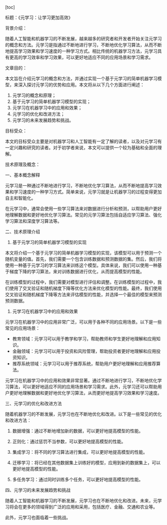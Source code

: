 
[toc]                    
                
                
标题：《元学习：让学习更加高效》

背景介绍：

随着人工智能和机器学习的不断发展，越来越多的研究者和开发者开始关注元学习的概念和方法。元学习是指通过不断地进行学习，不断地优化学习算法，从而不断地提高学习效果和学习速度的一种学习方式。相比传统的机器学习方法，元学习具有更高的学习效率和学习效果，可以更好地适应不同的应用场景和学习需求。

文章目的：

本文旨在介绍元学习的概念和方法，并通过实现一个基于元学习的简单机器学习模型，来深入探讨元学习的优势和应用。本文将从以下几个方面进行阐述：

1. 元学习的概念和原理；
2. 基于元学习的简单机器学习模型的实现；
3. 元学习在机器学习中的应用和效果；
4. 元学习的优化和改进方法；
5. 元学习的未来发展趋势和挑战。

目标受众：

本文的目标受众主要是对机器学习和人工智能有一定了解的读者，以及对元学习有一定兴趣和研究的读者。对于初学者来说，本文可以提供一个较为基础和全面的理解。

技术原理及概念：

一、基本概念解释

元学习是一种通过不断地进行学习，不断地优化学习算法，从而不断地提高学习效果和学习速度的一种学习方式。简单来说，元学习就是让机器学习的过程变得更加自主和智能化。

在元学习中，通常会使用一些学习算法来对数据进行分析和预测，以帮助用户更好地理解数据和更好地优化学习算法。常见的元学习算法包括自适应学习算法、强化学习算法和深度学习算法等。

二、技术原理介绍

1. 基于元学习的简单机器学习模型的实现

本文将介绍一个基于元学习的简单机器学习模型的实现，该模型可以用于预测一个随机变量的值。首先，我们需要一个包含训练数据和预测数据的集。然后，我们将使用一种基于元学习的学习算法来训练这个模型。具体来说，我们可以使用一种基于梯度下降的学习算法，来对训练数据进行优化，从而提高模型的性能。

在训练模型的过程中，我们需要对模型进行评估和调整。在训练模型的过程中，我们使用了交叉验证和随机梯度下降等优化方法来优化模型的性能。最终，我们使用交叉验证和随机梯度下降等方法来评估模型的性能，并选择一个最佳的模型来预测预测数据。

1. 元学习在机器学习中的应用和效果

元学习在机器学习中的应用非常广泛，可以用于各种不同的应用场景。以下是一些常见的应用场景：

- 教育领域：元学习可以用于教学和学习，帮助教师和学生更好地理解和应用知识。
- 金融领域：元学习可以用于投资和风险管理，帮助投资者更好地理解和应用投资知识。
- 推荐系统领域：元学习可以用于推荐系统，帮助用户更好地理解和应用推荐算法。

元学习在机器学习中的应用和效果非常显著。通过不断地进行学习，不断地优化学习算法，可以更好地适应不同的应用场景和学习需求。此外，元学习还可以帮助用户更好地理解数据和更好地优化学习算法，从而更好地提高学习效果和学习速度。

三、元学习的优化和改进方法

随着机器学习的不断发展，元学习也在不断地优化和改进。以下是一些常见的优化和改进方法：

1. 数据增强：通过不断地增加新的数据，可以更好地提高模型的性能。

2. 正则化：通过惩罚不当参数，可以更好地提高模型的性能。

3. 集成学习：将不同的学习算法进行集成，可以更好地提高模型的性能。

4. 迁移学习：将已经在其他数据集上训练好的模型，应用到新的数据集上，可以更好地提高模型的性能。

5. 多任务学习：通过同时训练多个任务，可以更好地提高模型的性能。

四、元学习的未来发展趋势和挑战

随着人工智能和机器学习的不断发展，元学习也在不断地优化和改进。未来，元学习将会在更多的领域得到广泛的应用和采用，包括医疗、金融、交通和农业等。

此外，元学习也面临着一些挑战。


